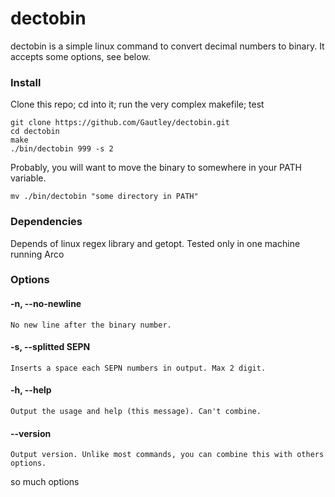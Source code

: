 # dectobin

dectobin is a simple linux command to convert decimal numbers to binary. It
accepts some options, see below.

### Install

Clone this repo; cd into it; run the very complex makefile; test

```
git clone https://github.com/Gautley/dectobin.git
cd dectobin
make
./bin/dectobin 999 -s 2
```

Probably, you will want to move the binary to somewhere in your PATH variable.

```
mv ./bin/dectobin "some directory in PATH"
```

### Dependencies

Depends of linux regex library and getopt. Tested only in one machine running Arco

### Options

#### -n, --no-newline
    No new line after the binary number.

#### -s, --splitted SEPN
    Inserts a space each SEPN numbers in output. Max 2 digit.

#### -h, --help
    Output the usage and help (this message). Can't combine.

#### --version
    Output version. Unlike most commands, you can combine this with others options.

so much options
